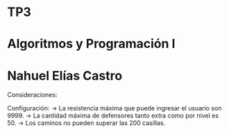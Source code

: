 # TP3
# Algoritmos y Programación I
# Nahuel Elías Castro

Consideraciones:

Configuración:
-> La resistencia máxima que puede ingresar el usuario son 9999.
-> La cantidad máxima de defensores tanto extra como por nivel es 50.
-> Los caminos no pueden superar las 200 casillas.
